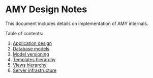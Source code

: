 # AMY Design Notes

This document includes details on implementation of AMY internals.

Table of contents:

1. [Application design](./application_design.md)
2. [Database models](./database_models.md)
3. [Model versioning](./model_versioning.md)
4. [Templates hierarchy](./template_hierarchy.md)
5. [Views hierarchy](./views_hierarchy.md)
6. [Server infrastructure](./server_infrastructure.md)
